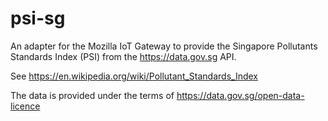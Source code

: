 # psi-sg

An adapter for the Mozilla IoT Gateway to provide the Singapore Pollutants Standards Index (PSI) from the https://data.gov.sg API. 

See https://en.wikipedia.org/wiki/Pollutant_Standards_Index

The data is provided under the terms of https://data.gov.sg/open-data-licence
